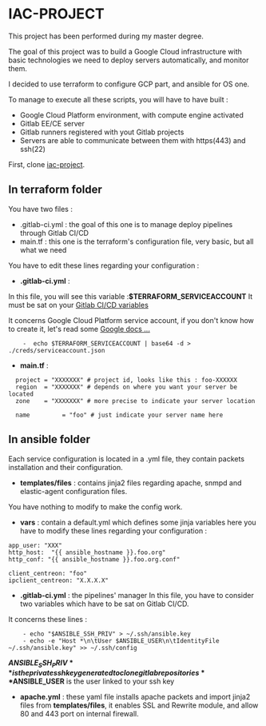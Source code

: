 # IAC-PROJECT


This project has been performed during my master degree.

The goal of this project was to build a Google Cloud infrastructure with basic technologies we need to deploy servers automatically, and monitor them.

I decided to use terraform to configure GCP part, and ansible for OS one.

To manage to execute all these scripts, you will have to have built :
- Google Cloud Platform environment, with compute engine activated
- Gitlab EE/CE server
- Gitlab runners registered with yout Gitlab projects 
- Servers are able to communicate between them with https(443) and ssh(22)

First, clone [iac-project](https://github.com/hollier95/iac-project/tree/main/iac-project).

## In terraform folder

You have two files :
 - .gitlab-ci.yml : the goal of this one is to manage deploy pipelines through Gitlab CI/CD
 - main.tf : this one is the terraform's configuration file, very basic, but all what we need

You have to edit these lines regarding your configuration :

- **.gitlab-ci.yml** :

In this file, you will see this variable :**$TERRAFORM_SERVICEACCOUNT** It must be sat on your [Gitlab CI/CD variables](https://docs.gitlab.com/ee/ci/variables/)

It concerns Google Cloud Platform service account, if you don't know how to create it, let's read some [Google docs ...](https://cloud.google.com/iam/docs/service-accounts?hl=fr)
```shell
    -  echo $TERRAFORM_SERVICEACCOUNT | base64 -d > ./creds/serviceaccount.json
```

- **main.tf** :
```shell
  project = "XXXXXXX" # project id, looks like this : foo-XXXXXX
  region  = "XXXXXXX" # depends on where you want your server be located
  zone    = "XXXXXXX" # more precise to indicate your server location
```

```shell
  name         = "foo" # just indicate your server name here
```

## In ansible folder 

Each service configuration is located in a .yml file, they contain packets installation and their configuration.

- **templates/files** : contains jinja2 files regarding apache, snmpd and elastic-agent configuration files.

You have nothing to modify to make the config work.

- **vars** : contain a default.yml which defines some jinja variables
here you have to modify these lines regarding your configuration :
```shell
app_user: "XXX" 
http_host:  "{{ ansible_hostname }}.foo.org"
http_conf: "{{ ansible_hostname }}.foo.org.conf"
```
```shell
client_centreon: "foo"
ipclient_centreon: "X.X.X.X"
```
- **.gitlab-ci.yml** : the pipelines' manager
In this file, you have to consider two variables which have to be sat on Gitlab CI/CD.

It concerns these lines : 
```shell
    - echo "$ANSIBLE_SSH_PRIV" > ~/.ssh/ansible.key
    - echo -e "Host *\n\tUser $ANSIBLE_USER\n\tIdentityFile ~/.ssh/ansible.key" >> ~/.ssh/config
```
**$ANSIBLE_SSH_PRIV** is the private ssh key generated to clone gitlab repositories
**$ANSIBLE_USER** is the user linked to your ssh key

- **apache.yml** : these yaml file installs apache packets and import jinja2 files from **templates/files**, it enables SSL and Rewrite module, and allow 80 and 443 port on internal firewall.
